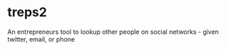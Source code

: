 # treps2
An entrepreneurs tool to lookup other people on social networks - given twitter, email, or phone
